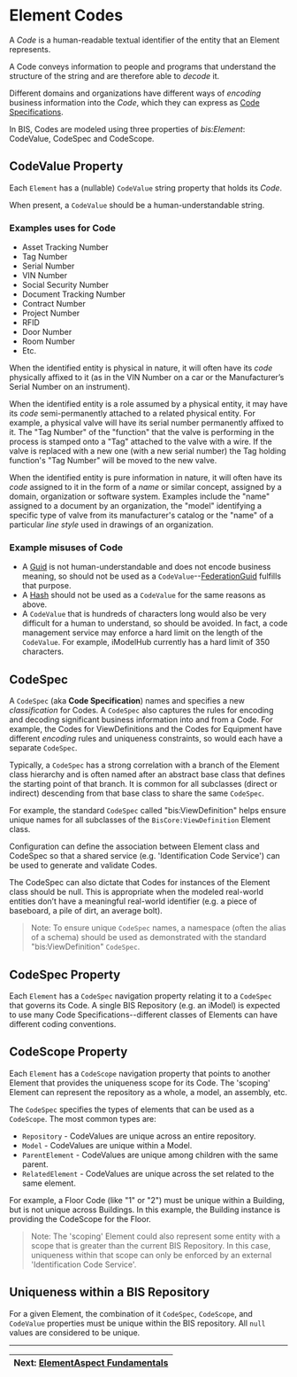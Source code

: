 # Element Codes

A *Code* is a human-readable textual identifier of the entity that an Element represents.

A Code conveys information to people and programs that understand the structure of the string and are therefore able to *decode* it.

Different domains and organizations have different ways of *encoding* business information into the *Code*, which they can express as [Code Specifications](#codespec).

In BIS, Codes are modeled using three properties of *bis:Element*: CodeValue, CodeSpec and CodeScope.

## CodeValue Property

Each `Element` has a (nullable) `CodeValue` string property that holds its *Code*.

When present, a `CodeValue` should be a human-understandable string.

### Examples uses for Code

- Asset Tracking Number
- Tag Number
- Serial Number
- VIN Number
- Social Security Number
- Document Tracking Number
- Contract Number
- Project Number
- RFID
- Door Number
- Room Number
- Etc.

When the identified entity is physical in nature, it will often have its *code* physically affixed to it (as in the VIN Number on a car or the Manufacturer’s Serial Number on an instrument).

When the identified entity is a role assumed by a physical entity, it may have its *code* semi-permanently attached to a related physical entity. For example, a physical valve will have its serial number permanently affixed to it. The "Tag Number" of the "function" that the valve is performing in the process is stamped onto a "Tag" attached to the valve with a wire. If the valve is replaced with a new one (with a new serial number) the Tag holding function's "Tag Number" will be moved to the new valve.

When the identified entity is pure information in nature, it will often have its *code* assigned to it in the form of a *name* or similar concept, assigned by a domain, organization or software system. Examples include the "name" assigned to a document by an organization, the "model" identifying a specific type of valve from its manufacturer's catalog or the "name" of a particular *line style* used in drawings of an organization.

### Example misuses of Code

- A [Guid](https://en.wikipedia.org/wiki/Universally_unique_identifier) is not human-understandable and does not encode business meaning, so should not be used as a `CodeValue`--[FederationGuid](./element-fundamentals.md#FederationGuid) fulfills that purpose.
- A [Hash](https://en.wikipedia.org/wiki/Hash_function) should not be used as a `CodeValue` for the same reasons as above.
- A `CodeValue` that is hundreds of characters long would also be very difficult for a human to understand, so should be avoided. In fact, a code management service may enforce a hard limit on the length of the `CodeValue`. For example, iModelHub currently has a hard limit of 350 characters.

## CodeSpec

A `CodeSpec` (aka **Code Specification**) names and specifies a new *classification* for Codes.
A `CodeSpec` also captures the rules for encoding and decoding significant business information into and from a Code.
For example, the Codes for ViewDefinitions and the Codes for Equipment have different *encoding* rules and uniqueness constraints, so would each have a separate `CodeSpec`.

Typically, a `CodeSpec` has a strong correlation with a branch of the Element class hierarchy and is often named after an abstract base class that defines the starting point of that branch. It is common for all subclasses (direct or indirect) descending from that base class to share the same `CodeSpec`.

For example, the standard `CodeSpec` called "bis:ViewDefinition" helps ensure unique names for all subclasses of the `BisCore:ViewDefinition` Element class.

Configuration can define the association between Element class and CodeSpec so that a shared service (e.g. 'Identification Code Service') can be used to generate and validate Codes.

The CodeSpec can also dictate that Codes for instances of the Element class should be null. This is appropriate when the modeled real-world entities don’t have a meaningful real-world identifier (e.g. a piece of baseboard, a pile of dirt, an average bolt).

> Note: To ensure unique `CodeSpec` names, a namespace (often the alias of a schema) should be used as demonstrated with the standard "bis:ViewDefinition" `CodeSpec`.

## CodeSpec Property

Each `Element` has a `CodeSpec` navigation property relating it to a `CodeSpec` that governs its Code. A single BIS Repository (e.g. an iModel) is expected to use many Code Specifications--different classes of Elements can have different coding conventions.

## CodeScope Property

Each `Element` has a `CodeScope` navigation property that points to another Element that provides the uniqueness scope for its Code. The 'scoping' Element can represent the repository as a whole, a model, an assembly, etc.

The `CodeSpec` specifies the types of elements that can be used as a `CodeScope`. The most common types are:

- `Repository` - CodeValues are unique across an entire repository.
- `Model` - CodeValues are unique within a Model.
- `ParentElement` - CodeValues are unique among children with the same parent.
- `RelatedElement` - CodeValues are unique across the set related to the same element.

For example, a Floor Code (like "1" or "2") must be unique within a Building, but is not unique across Buildings.
In this example, the Building instance is providing the CodeScope for the Floor.

> Note: The 'scoping' Element could also represent some entity with a scope that is greater than the current BIS Repository. In this case, uniqueness within that scope can only be enforced by an external 'Identification Code Service'.

## Uniqueness within a BIS Repository

For a given Element, the combination of it `CodeSpec`, `CodeScope`, and `CodeValue` properties must be unique within the BIS repository. All `null` values are considered to be unique.

---
| Next: [ElementAspect Fundamentals](./elementaspect-fundamentals.md)
|:---
